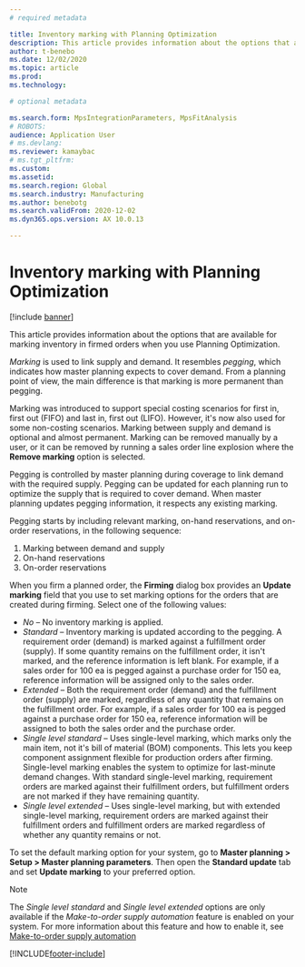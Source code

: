 ```yaml
---
# required metadata

title: Inventory marking with Planning Optimization
description: This article provides information about the options that are available for marking inventory in firmed orders when you use Planning Optimization.
author: t-benebo
ms.date: 12/02/2020
ms.topic: article
ms.prod: 
ms.technology: 

# optional metadata

ms.search.form: MpsIntegrationParameters, MpsFitAnalysis
# ROBOTS: 
audience: Application User
# ms.devlang: 
ms.reviewer: kamaybac
# ms.tgt_pltfrm: 
ms.custom: 
ms.assetid: 
ms.search.region: Global
ms.search.industry: Manufacturing
ms.author: benebotg
ms.search.validFrom: 2020-12-02
ms.dyn365.ops.version: AX 10.0.13

---
```

# Inventory marking with Planning Optimization

[!include [banner](../../includes/banner.md)]

This article provides information about the options that are available for marking inventory in firmed orders when you use Planning Optimization.

*Marking* is used to link supply and demand. It resembles *pegging*, which indicates how master planning expects to cover demand. From a planning point of view, the main difference is that marking is more permanent than pegging.

Marking was introduced to support special costing scenarios for first in, first out (FIFO) and last in, first out (LIFO). However, it's now also used for some non-costing scenarios. Marking between supply and demand is optional and almost permanent. Marking can be removed manually by a user, or it can be removed by running a sales order line explosion where the **Remove marking** option is selected.

Pegging is controlled by master planning during coverage to link demand with the required supply. Pegging can be updated for each planning run to optimize the supply that is required to cover demand. When master planning updates pegging information, it respects any existing marking.

Pegging starts by including relevant marking, on-hand reservations, and on-order reservations, in the following sequence:

1. Marking between demand and supply
1. On-hand reservations
1. On-order reservations

When you firm a planned order, the **Firming** dialog box provides an **Update marking** field that you use to set marking options for the orders that are created during firming. Select one of the following values:

- *No* – No inventory marking is applied.
- *Standard* – Inventory marking is updated according to the pegging. A requirement order (demand) is marked against a fulfillment order (supply). If some quantity remains on the fulfillment order, it isn't marked, and the reference information is left blank. For example, if a sales order for 100 ea is pegged against a purchase order for 150 ea, reference information will be assigned only to the sales order.
- *Extended* – Both the requirement order (demand) and the fulfillment order (supply) are marked, regardless of any quantity that remains on the fulfillment order. For example, if a sales order for 100 ea is pegged against a purchase order for 150 ea, reference information will be assigned to both the sales order and the purchase order.
- *Single level standard* – Uses single-level marking, which marks only the main item, not it's bill of material (BOM) components. This lets you keep component assignment flexible for production orders after firming. Single-level marking enables the system to optimize for last-minute demand changes. With standard single-level marking, requirement orders are marked against their fulfillment orders, but fulfillment orders are not marked if they have remaining quantity.
- *Single level extended* – Uses single-level marking, but with extended single-level marking, requirement orders are marked against their fulfillment orders and fulfillment orders are marked regardless of whether any quantity remains or not.

To set the default marking option for your system, go to **Master planning \> Setup \> Master planning parameters**. Then open the **Standard update** tab and set **Update marking** to your preferred option.

> [!NOTE]
> The *Single level standard* and *Single level extended* options are only available if the *Make-to-order supply automation* feature is enabled on your system. For more information about this feature and how to enable it, see [Make-to-order supply automation](../make-to-order-supply-automation.md) 

[!INCLUDE[footer-include](../../../includes/footer-banner.md)]